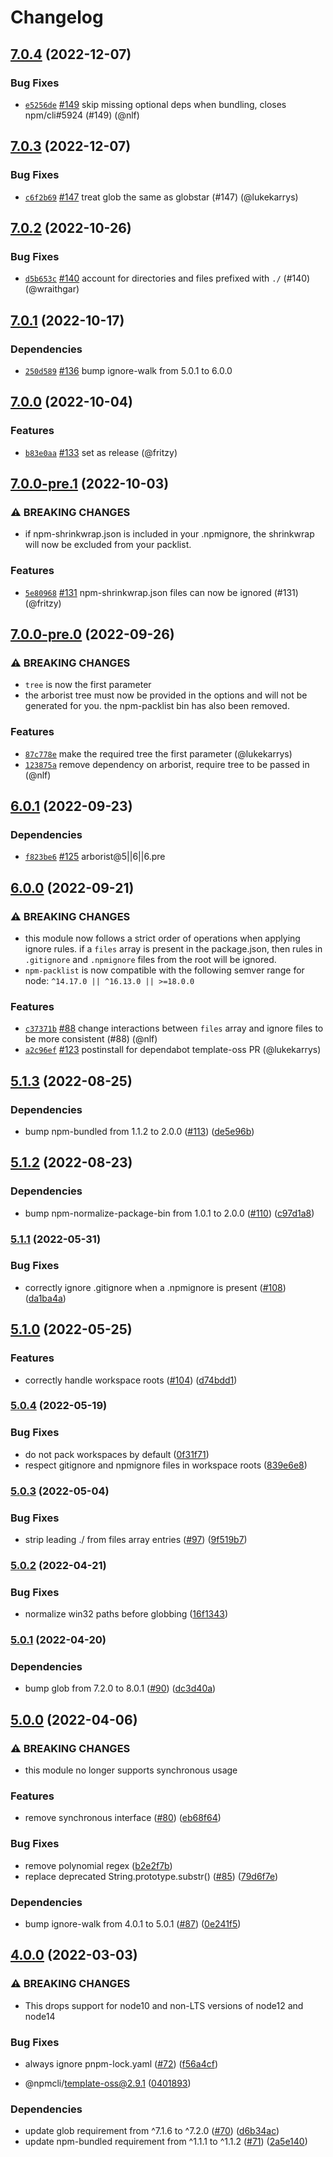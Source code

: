 # Changelog

## [7.0.4](https://github.com/npm/npm-packlist/compare/v7.0.3...v7.0.4) (2022-12-07)

### Bug Fixes

* [`e5256de`](https://github.com/npm/npm-packlist/commit/e5256de99776ab243ab40653e960a20a8ab6a2ab) [#149](https://github.com/npm/npm-packlist/pull/149) skip missing optional deps when bundling, closes npm/cli#5924 (#149) (@nlf)

## [7.0.3](https://github.com/npm/npm-packlist/compare/v7.0.2...v7.0.3) (2022-12-07)

### Bug Fixes

* [`c6f2b69`](https://github.com/npm/npm-packlist/commit/c6f2b69b025575dc683f26f3d098e23a22c462da) [#147](https://github.com/npm/npm-packlist/pull/147) treat glob the same as globstar (#147) (@lukekarrys)

## [7.0.2](https://github.com/npm/npm-packlist/compare/v7.0.1...v7.0.2) (2022-10-26)

### Bug Fixes

* [`d5b653c`](https://github.com/npm/npm-packlist/commit/d5b653ce860f6601fb5007c7fcec903c8d58c1c8) [#140](https://github.com/npm/npm-packlist/pull/140) account for directories and files prefixed with `./` (#140) (@wraithgar)

## [7.0.1](https://github.com/npm/npm-packlist/compare/v7.0.0...v7.0.1) (2022-10-17)

### Dependencies

* [`250d589`](https://github.com/npm/npm-packlist/commit/250d5896669e2fc84e2512124c28541e5396aad8) [#136](https://github.com/npm/npm-packlist/pull/136) bump ignore-walk from 5.0.1 to 6.0.0

## [7.0.0](https://github.com/npm/npm-packlist/compare/v7.0.0-pre.1...v7.0.0) (2022-10-04)

### Features

* [`b83e0aa`](https://github.com/npm/npm-packlist/commit/b83e0aaa31936496499283fc44b773645d3dd969) [#133](https://github.com/npm/npm-packlist/pull/133) set as release (@fritzy)

## [7.0.0-pre.1](https://github.com/npm/npm-packlist/compare/v7.0.0-pre.0...v7.0.0-pre.1) (2022-10-03)

### ⚠️ BREAKING CHANGES

* if npm-shrinkwrap.json is included in your .npmignore, the shrinkwrap will now be excluded from your packlist.

### Features

* [`5e80968`](https://github.com/npm/npm-packlist/commit/5e8096883080d8d1650d4558fb62e34ce61d0dda) [#131](https://github.com/npm/npm-packlist/pull/131) npm-shrinkwrap.json files can now be ignored (#131) (@fritzy)

## [7.0.0-pre.0](https://github.com/npm/npm-packlist/compare/v6.0.1...v7.0.0-pre.0) (2022-09-26)

### ⚠️ BREAKING CHANGES

* `tree` is now the first parameter
* the arborist tree must now be provided in the options and will not be generated for you. the npm-packlist bin has also been removed.

### Features

* [`87c778e`](https://github.com/npm/npm-packlist/commit/87c778eb0f89101ff5ef4a488e614fb9e7773480) make the required tree the first parameter (@lukekarrys)
* [`123875a`](https://github.com/npm/npm-packlist/commit/123875a9db0d18c2ba91e9841ab8e15df3057e18) remove dependency on arborist, require tree to be passed in (@nlf)

## [6.0.1](https://github.com/npm/npm-packlist/compare/v6.0.0...v6.0.1) (2022-09-23)

### Dependencies

* [`f823be6`](https://github.com/npm/npm-packlist/commit/f823be6e9bc9239acbb8e8b6149f0a8b457a0d0a) [#125](https://github.com/npm/npm-packlist/pull/125) arborist@5||6||6.pre

## [6.0.0](https://github.com/npm/npm-packlist/compare/v5.1.3...v6.0.0) (2022-09-21)

### ⚠️ BREAKING CHANGES

* this module now follows a strict order of operations when applying ignore rules. if a `files` array is present in the package.json, then rules in `.gitignore` and `.npmignore` files from the root will be ignored.
* `npm-packlist` is now compatible with the following semver range for node: `^14.17.0 || ^16.13.0 || >=18.0.0`

### Features

* [`c37371b`](https://github.com/npm/npm-packlist/commit/c37371b060ee42ebaebf134f37471c8330fc4d27) [#88](https://github.com/npm/npm-packlist/pull/88) change interactions between `files` array and ignore files to be more consistent (#88) (@nlf)
* [`a2c96ef`](https://github.com/npm/npm-packlist/commit/a2c96effdadd1cee1d6b584b92a45a7d09b260cb) [#123](https://github.com/npm/npm-packlist/pull/123) postinstall for dependabot template-oss PR (@lukekarrys)

## [5.1.3](https://github.com/npm/npm-packlist/compare/v5.1.2...v5.1.3) (2022-08-25)


### Dependencies

* bump npm-bundled from 1.1.2 to 2.0.0 ([#113](https://github.com/npm/npm-packlist/issues/113)) ([de5e96b](https://github.com/npm/npm-packlist/commit/de5e96bbdd9ccf345104715fe3080c4d239b7f3b))

## [5.1.2](https://github.com/npm/npm-packlist/compare/v5.1.1...v5.1.2) (2022-08-23)


### Dependencies

* bump npm-normalize-package-bin from 1.0.1 to 2.0.0 ([#110](https://github.com/npm/npm-packlist/issues/110)) ([c97d1a8](https://github.com/npm/npm-packlist/commit/c97d1a8b0d61ed76422bd7da0adaa4285c2a1cb7))

### [5.1.1](https://github.com/npm/npm-packlist/compare/v5.1.0...v5.1.1) (2022-05-31)


### Bug Fixes

* correctly ignore .gitignore when a .npmignore is present ([#108](https://github.com/npm/npm-packlist/issues/108)) ([da1ba4a](https://github.com/npm/npm-packlist/commit/da1ba4a3051ea822d9625347e00c186677247a45))

## [5.1.0](https://github.com/npm/npm-packlist/compare/v5.0.4...v5.1.0) (2022-05-25)


### Features

* correctly handle workspace roots ([#104](https://github.com/npm/npm-packlist/issues/104)) ([d74bdd1](https://github.com/npm/npm-packlist/commit/d74bdd157ef6a701c9aeef902be9e0e51f388c98))

### [5.0.4](https://github.com/npm/npm-packlist/compare/v5.0.3...v5.0.4) (2022-05-19)


### Bug Fixes

* do not pack workspaces by default ([0f31f71](https://github.com/npm/npm-packlist/commit/0f31f71ab652c1bc9250bcb1603357ee7b4fbf28))
* respect gitignore and npmignore files in workspace roots ([839e6e8](https://github.com/npm/npm-packlist/commit/839e6e8b13dc8c5ec14fab79509649d081c3ef54))

### [5.0.3](https://github.com/npm/npm-packlist/compare/v5.0.2...v5.0.3) (2022-05-04)


### Bug Fixes

* strip leading ./ from files array entries ([#97](https://github.com/npm/npm-packlist/issues/97)) ([9f519b7](https://github.com/npm/npm-packlist/commit/9f519b7d38ee46e08dc77b3b730842a2ca0e7500))

### [5.0.2](https://github.com/npm/npm-packlist/compare/v5.0.1...v5.0.2) (2022-04-21)


### Bug Fixes

* normalize win32 paths before globbing ([16f1343](https://github.com/npm/npm-packlist/commit/16f13436ebe31144ea86e3d2c7f1f16022f82885))

### [5.0.1](https://github.com/npm/npm-packlist/compare/v5.0.0...v5.0.1) (2022-04-20)


### Dependencies

* bump glob from 7.2.0 to 8.0.1 ([#90](https://github.com/npm/npm-packlist/issues/90)) ([dc3d40a](https://github.com/npm/npm-packlist/commit/dc3d40a1b89019e5343f76c184cd2fbb296fdb27))

## [5.0.0](https://github.com/npm/npm-packlist/compare/v4.0.0...v5.0.0) (2022-04-06)


### ⚠ BREAKING CHANGES

* this module no longer supports synchronous usage

### Features

* remove synchronous interface ([#80](https://github.com/npm/npm-packlist/issues/80)) ([eb68f64](https://github.com/npm/npm-packlist/commit/eb68f64fe7d70d4776922246dd9cea5da6f1e21a))


### Bug Fixes

* remove polynomial regex ([b2e2f7b](https://github.com/npm/npm-packlist/commit/b2e2f7b9122b15c8f8041953aa07b5436232b903))
* replace deprecated String.prototype.substr() ([#85](https://github.com/npm/npm-packlist/issues/85)) ([79d6f7e](https://github.com/npm/npm-packlist/commit/79d6f7ebd5b881b3a3ec393769dd132a9a438778))


### Dependencies

* bump ignore-walk from 4.0.1 to 5.0.1 ([#87](https://github.com/npm/npm-packlist/issues/87)) ([0e241f5](https://github.com/npm/npm-packlist/commit/0e241f50e57b95274cd988e09763e205020c5b84))

## [4.0.0](https://www.github.com/npm/npm-packlist/compare/v3.0.0...v4.0.0) (2022-03-03)


### ⚠ BREAKING CHANGES

* This drops support for node10 and non-LTS versions of node12 and node14

### Bug Fixes

* always ignore pnpm-lock.yaml ([#72](https://www.github.com/npm/npm-packlist/issues/72)) ([f56a4cf](https://www.github.com/npm/npm-packlist/commit/f56a4cf77fbbb123f3c818777cf00555538e1c1c))


* @npmcli/template-oss@2.9.1 ([0401893](https://www.github.com/npm/npm-packlist/commit/04018939fc7ae6ceed1504a2fa4de44cfa049036))


### Dependencies

* update glob requirement from ^7.1.6 to ^7.2.0 ([#70](https://www.github.com/npm/npm-packlist/issues/70)) ([d6b34ac](https://www.github.com/npm/npm-packlist/commit/d6b34ac471215290f2198c5ad14c8eed8b203179))
* update npm-bundled requirement from ^1.1.1 to ^1.1.2 ([#71](https://www.github.com/npm/npm-packlist/issues/71)) ([2a5e140](https://www.github.com/npm/npm-packlist/commit/2a5e1402fb4617fc3791b2be405aa3bbb3181ff3))

